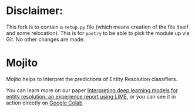 # Disclaimer:
This fork is to contain a `setup.py` file (which means creation of the file itself and some relocation). This is for `poetry` to be able to pick the module up via Git. No other changes are made.

# Mojito
Mojito helps to interpret the predictions of Entity Resolution classifiers.

You can learn more on our paper [Interpreting deep learning models for entity resolution: an experience report using LIME](https://dl.acm.org/citation.cfm?id=3329859.3329878),
or you can see it in action directly on [Google Colab](https://colab.research.google.com/drive/1dR--TdzF7I8qsQPLYn1oc0mvtWnB4ZoY)
